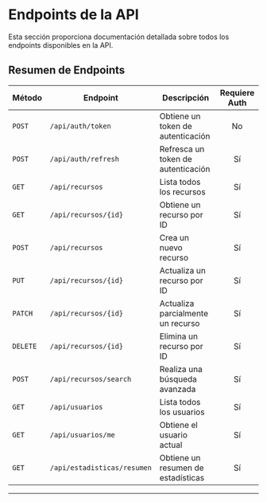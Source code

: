 # Endpoints de la API

Esta sección proporciona documentación detallada sobre todos los endpoints disponibles en la API.

## Resumen de Endpoints

| Método | Endpoint                    | Descripción                            | Requiere Auth |
|--------|-----------------------------|----------------------------------------|:-------------:|
| `POST` | `/api/auth/token`           | Obtiene un token de autenticación      |       No      |
| `POST` | `/api/auth/refresh`         | Refresca un token de autenticación     |       Sí      |
| `GET`  | `/api/recursos`             | Lista todos los recursos               |       Sí      |
| `GET`  | `/api/recursos/{id}`        | Obtiene un recurso por ID              |       Sí      |
| `POST` | `/api/recursos`             | Crea un nuevo recurso                  |       Sí      |
| `PUT`  | `/api/recursos/{id}`        | Actualiza un recurso por ID            |       Sí      |
| `PATCH`| `/api/recursos/{id}`        | Actualiza parcialmente un recurso      |       Sí      |
| `DELETE`| `/api/recursos/{id}`       | Elimina un recurso por ID              |       Sí      |
| `POST` | `/api/recursos/search`      | Realiza una búsqueda avanzada          |       Sí      |
| `GET`  | `/api/usuarios`             | Lista todos los usuarios               |       Sí      |
| `GET`  | `/api/usuarios/me`          | Obtiene el usuario actual              |       Sí      |
| `GET`  | `/api/estadisticas/resumen` | Obtiene un resumen de estadísticas     |       Sí      |

---
